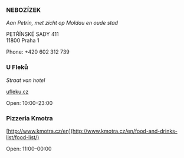 ### NEBOZÍZEK

*Aan Petrin, met zicht op Moldau en oude stad*

PETŘÍNSKÉ SADY 411  
11800 Praha 1

Phone: +420 602 312 739


### U Fleků

*Straat van hotel*

[ufleku.cz](http://ufleku.cz)

Open: 10:00–23:00


### Pizzeria Kmotra

[http://www.kmotra.cz/en](http://www.kmotra.cz/en/food-and-drinks-list/food-list/)

Open: 11:00–00:00